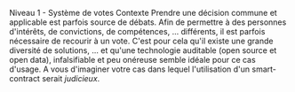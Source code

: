 Niveau 1 - Système de votes
Contexte
Prendre une décision commune et applicable est parfois source de débats. Afin de permettre à des personnes d'intérêts, de convictions, de compétences, ... différents, il est parfois nécessaire de recourir à un vote.
C'est pour cela qu'il existe une grande diversité de solutions, ... et qu'une technologie auditable (open source et open data), infalsifiable et peu onéreuse semble idéale pour ce cas d'usage.
A vous d'imaginer votre cas dans lequel l'utilisation d'un smart-contract serait *judicieux*.
